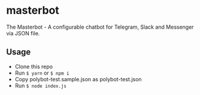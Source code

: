 # masterbot
The Masterbot - A configurable chatbot for Telegram, Slack and Messenger via JSON file.

## Usage

- Clone this repo
- Run `$ yarn` or `$ npm i`
- Copy polybot-test.sample.json as polybot-test.json
- Run `$ node index.js`
